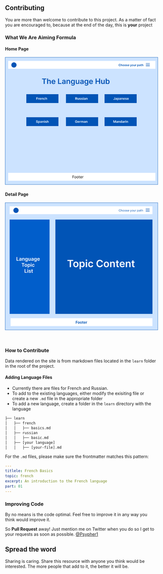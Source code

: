 ## Contributing

You are more than welcome to contribute to this project. As a matter of fact you are encouraged to, because at the end of the day, this is **your** project

### What We Are Aiming Formula

#### Home Page

![Home Page](Home.png)

#### Detail Page

![expected](Detail.png)

<br/>

### How to Contribute

Data rendered on the site is from markdown files located in the `learn` folder in the root of the project.

#### Adding Language Files

- Currently there are files for French and Russian.
- To add to the existing languages, either modify the exisiting file or create a new `.md` file in the appropriate folder
- To add a new language, create a folder in the `learn` directory with the language

```
├── learn
│   ├── french
│   │   ├── basics.md
│   ├── russian
│   │   ├── basic.md
│   ├── [your language]
│   │   ├── [your-file].md
```

For the `.md` files, please make sure the frontmatter matches this pattern:

```yml
---
titlele: French Basics
topic: french
excerpt: An introduction to the French language
part: 01
---
```

### Improving Code

By no means is the code optimal. Feel free to improve it in any way you think would improve it.

So **Pull Request** away! Just mention me on Twitter when you do so I get to your requests as soon as possible. [@Psypher1](https://twitter.com/Psypher1)

## Spread the word

Sharing is caring. Share this resource with anyone you think would be interested. The more people that add to it, the better it will be.
